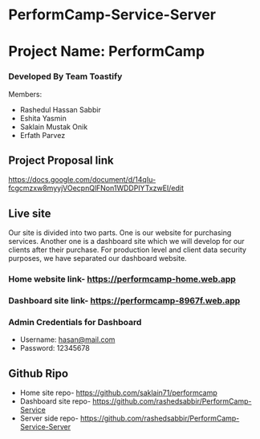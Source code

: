 # PerformCamp-Service-Server
# Project Name: PerformCamp 

### Developed By Team Toastify
Members:
  - Rashedul Hassan Sabbir 
  - Eshita Yasmin
  - Saklain Mustak Onik
  - Erfath Parvez

## Project Proposal link
https://docs.google.com/document/d/14qIu-fcgcmzxw8myyjVOecpnQlFNon1WDDPIYTxzwEI/edit

## Live site
Our site is divided into two parts. One is our website for purchasing services. Another one is a dashboard site which we will develop for our clients after their purchase. For production level and client data security purposes, we have separated our dashboard website.

### Home website link- https://performcamp-home.web.app
### Dashboard site link- https://performcamp-8967f.web.app

### Admin Credentials for Dashboard
  - Username: hasan@mail.com
  - Password: 12345678
  
## Github Ripo
  - Home site repo- https://github.com/saklain71/performcamp
  - Dashboard site repo- https://github.com/rashedsabbir/PerformCamp-Service
  - Server side repo- https://github.com/rashedsabbir/PerformCamp-Service-Server
